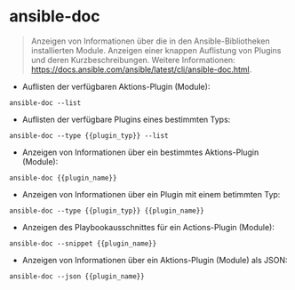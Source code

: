 # ansible-doc

> Anzeigen von Informationen über die in den Ansible-Bibliotheken installierten Module.
> Anzeigen einer knappen Auflistung von Plugins und deren Kurzbeschreibungen.
> Weitere Informationen: <https://docs.ansible.com/ansible/latest/cli/ansible-doc.html>.

- Auflisten der verfügbaren Aktions-Plugin (Module):

`ansible-doc --list`

- Auflisten der verfügbare Plugins eines bestimmten Typs:

`ansible-doc --type {{plugin_typ}} --list`

- Anzeigen von Informationen über ein bestimmtes Aktions-Plugin (Module):

`ansible-doc {{plugin_name}}`

- Anzeigen von Informationen über ein Plugin mit einem betimmten Typ:

`ansible-doc --type {{plugin_typ}} {{plugin_name}}`

- Anzeigen des Playbookausschnittes für ein Actions-Plugin (Module):

`ansible-doc --snippet {{plugin_name}}`

- Anzeigen von Informationen über ein Aktions-Plugin (Module) als JSON:

`ansible-doc --json {{plugin_name}}`
